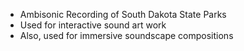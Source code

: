 - Ambisonic Recording of South Dakota State Parks 
- Used for interactive sound art work
- Also, used for immersive soundscape compositions
